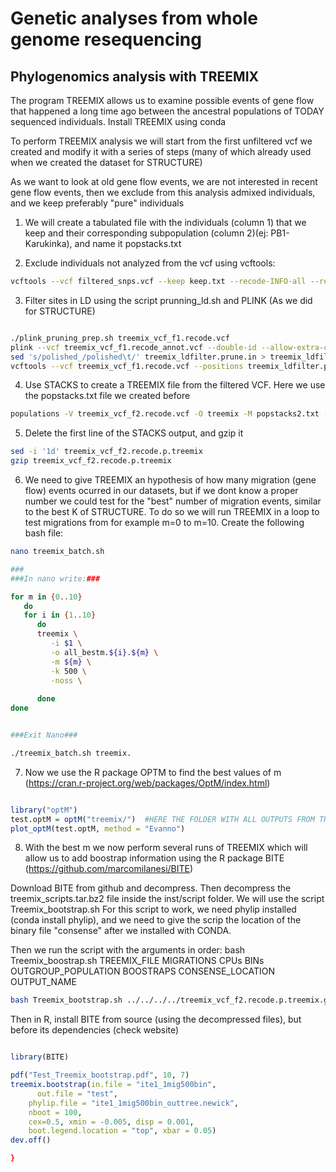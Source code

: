 # Genetic analyses from whole genome resequencing #
## Phylogenomics analysis with TREEMIX

The program TREEMIX allows us to examine possible events of gene flow that happened a long time ago between the ancestral populations of TODAY sequenced individuals.
Install TREEMIX using conda

To perform TREEMIX analysis we will start from the first unfiltered vcf we created and modify it with a series of steps (many of which already used when we created the dataset for STRUCTURE)

As we want to look at old gene flow events, we are not interested in recent gene flow events, then we exclude from this analysis admixed individuals, and we keep preferably "pure" individuals
1) We will create a tabulated file with the individuals (column 1) that we keep and their corresponding subpopulation (column 2)(ej: PB1-Karukinka), and name it popstacks.txt

2) Exclude individuals not analyzed from the vcf using vcftools:

```bash
vcftools --vcf filtered_snps.vcf --keep keep.txt --recode-INFO-all --recode --max-alleles 2 --non-ref-ac-any 1 --max-missing 1 --out treemix_vcf_f1
```

3) Filter sites in LD using the script prunning_ld.sh and PLINK (As we did for STRUCTURE)

```bash

./plink_pruning_prep.sh treemix_vcf_f1.recode.vcf
plink --vcf treemix_vcf_f1.recode_annot.vcf --double-id --allow-extra-chr --indep-pairwise 50 10 0.2 --out treemix_ldfilter
sed 's/polished_/polished\t/' treemix_ldfilter.prune.in > treemix_ldfilter.prune.in.vcftools
vcftools --vcf treemix_vcf_f1.recode.vcf --positions treemix_ldfilter.prune.in.vcftools --recode-INFO-all --recode --out treemix_vcf_f2

```
4) Use STACKS to create a TREEMIX file from the filtered VCF. Here we use the popstacks.txt file we created before

```bash
populations -V treemix_vcf_f2.recode.vcf -O treemix -M popstacks2.txt --treemix
```
5) Delete the first line of the STACKS output, and gzip it
```bash
sed -i '1d' treemix_vcf_f2.recode.p.treemix
gzip treemix_vcf_f2.recode.p.treemix
```
6) We need to give TREEMIX an hypothesis of how many migration (gene flow) events ocurred in our datasets, but if we dont know a proper number we could test for the "best" number of migration events, similar to the best K of STRUCTURE.
To do so we will run TREEMIX in a loop to test migrations from for example m=0 to m=10. Create the following bash file:

```bash
nano treemix_batch.sh

###
###In nano write:###

for m in {0..10}
   do
   for i in {1..10}
      do
      treemix \
         -i $1 \
         -o all_bestm.${i}.${m} \
         -m ${m} \
         -k 500 \
         -noss \
        
      done 
done


###Exit Nano###

./treemix_batch.sh treemix.
```
7) Now we use the R package OPTM to find the best values of m (https://cran.r-project.org/web/packages/OptM/index.html)

```R

library("optM")
test.optM = optM("treemix/")  #HERE THE FOLDER WITH ALL OUTPUTS FROM TREEMIX 
plot_optM(test.optM, method = "Evanno")
```
8) With the best m we now perform several runs of TREEMIX which will allow us to add boostrap information using the R package BITE (https://github.com/marcomilanesi/BITE)

Download BITE from github and decompress. Then decompress the treemix_scripts.tar.bz2 file inside the inst/script folder. We will use the script Treemix_bootstrap.sh
For this script to work, we need phylip installed (conda install phylip), and we need to give the scrip the location of the binary file "consense" after we installed with CONDA.

Then we run the script with the arguments in order:
bash Treemix_boostrap.sh TREEMIX_FILE MIGRATIONS CPUs BINs OUTGROUP_POPULATION BOOSTRAPS CONSENSE_LOCATION OUTPUT_NAME


```bash
bash Treemix_bootstrap.sh ../../../../treemix_vcf_f2.recode.p.treemix.gz 1 4 500 UVA 100 ~/miniconda3/bin/consense ite1_1mig500bin
```

Then in R, install BITE from source (using the decompressed files), but before its dependencies (check website)

```R

library(BITE)

pdf("Test_Treemix_bootstrap.pdf", 10, 7)
treemix.bootstrap(in.file = "ite1_1mig500bin", 
	  out.file = "test", 
    phylip.file = "ite1_1mig500bin_outtree.newick", 
    nboot = 100, 
    cex=0.5, xmin = -0.005, disp = 0.001, 
    boot.legend.location = "top", xbar = 0.05)
dev.off()

}
```
